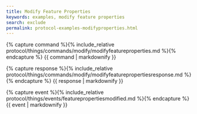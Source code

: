 ```yaml
---
title: Modify Feature Properties
keywords: examples, modify feature properties
search: exclude
permalink: protocol-examples-modifyproperties.html
---
```


{% capture command %}{% include_relative protocol/things/commands/modify/modifyfeatureproperties.md %}{% endcapture %}
{{ command | markdownify }}

{% capture response %}{% include_relative protocol/things/commands/modify/modifyfeaturepropertiesresponse.md %}{% endcapture %}
{{ response | markdownify }}

{% capture event %}{% include_relative protocol/things/events/featurepropertiesmodified.md %}{% endcapture %}
{{ event | markdownify }}
